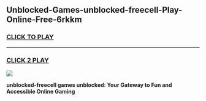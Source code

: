 
## Unblocked-Games-unblocked-freecell-Play-Online-Free-6rkkm
<h3>
<a href="https://premium76.site?title=unblocked-freecell&ref=26A">CLICK TO PLAY</a></h3>
<hr>

<h3>
<a href="https://premium76.site?title=unblocked-freecell&ref=26A">CLICK 2 PLAY</a>
  
</h3>

<a href="https://premium76.site?title=unblocked-freecell&ref=26A"><img src="https://clearcache.store/games.png"></a>


**unblocked-freecell games unblocked: Your Gateway to Fun and Accessible Online Gaming**
